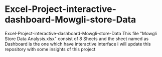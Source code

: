 # Excel-Project-interactive-dashboard-Mowgli-store-Data
Excel-Project-interactive-dashboard-Mowgli-store-Data
This file "Mowgli Store Data Analysis.xlsx" consist of 8 Sheets and the sheet named as Dashboard is the one which have interactive interface
i will update this repository with some insights of this project
